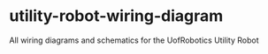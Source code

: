# utility-robot-wiring-diagram
All wiring diagrams and schematics for the UofRobotics Utility Robot
